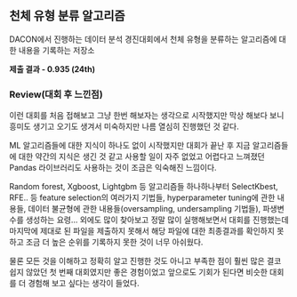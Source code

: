 ## 천체 유형 분류 알고리즘

DACON에서 진행하는 데이터 분석 경진대회에서 천체 유형을 분류하는 알고리즘에 대한 내용을 기록하는 저장소



**제출 결과 - 0.935 (24th)**



### Review(대회 후 느낀점)

이런 대회를 처음 접해보고 그냥 한번 해보자는 생각으로 시작했지만 막상 해보다 보니 흥미도 생기고 오기도 생겨서 미숙하지만 나름 열심히 진행했던 것 같다.

ML 알고리즘들에 대한 지식이 하나도 없이 시작했지만 대회가 끝난 후 지금 알고리즘들에 대한 약간의 지식은 생긴 것 같고 사용할 일이 자주 없었고 어렵다고 느껴졌던 Pandas 라이브러리도 사용하는 것이 조금은 익숙해진 느낌이다.

Random forest, Xgboost, Lightgbm 등 알고리즘들 하나하나부터 SelectKbest, RFE.. 등 feature selection의 여러가지 기법들, hyperparameter tuning에 관한 내용들,  데이터 불균형에 관한 내용들(oversampling, undersampling 기법들), 파생변수를 생성하는 요령... 외에도 많이 찾아보고 정말 많이 실행해보면서 대회를 진행했는데 마지막에 제대로 된 파일을 제출하지 못해서 해당 파일에 대한 최종결과를 확인하지 못하고 조금 더 높은 순위를 기록하지 못한 것이 너무 아쉬웠다.

물론 모든 것을 이해하고 정확히 알고 진행한 것도 아니고 부족한 점이 훨씬 많은 결코 쉽지 않았던 첫 번째 대회였지만 좋은 경험이었고 앞으로도 기회가 된다면 비슷한 대회를 더 경험해 보고 싶다는 생각이 들었다.  



 

